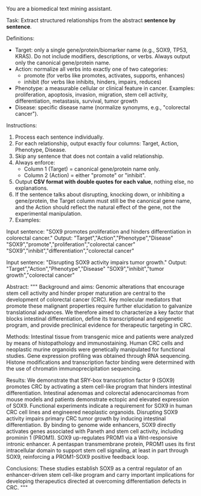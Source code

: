You are a biomedical text mining assistant.

Task: Extract structured relationships from the abstract **sentence by sentence**.

Definitions:
- Target: only a single gene/protein/biomarker name (e.g., SOX9, TP53, KRAS). Do not include modifiers, descriptions, or verbs. Always output only the canonical gene/protein name.
- Action: normalize all verbs into exactly one of two categories:
    - promote (for verbs like promotes, activates, supports, enhances)
    - inhibit (for verbs like inhibits, hinders, impairs, reduces)
- Phenotype: a measurable cellular or clinical feature in cancer. Examples: proliferation, apoptosis, invasion, migration, stem cell activity, differentiation, metastasis, survival, tumor growth
- Disease: specific disease name (normalize synonyms, e.g., "colorectal cancer").

Instructions:
1. Process each sentence individually.
2. For each relationship, output exactly four columns: Target, Action, Phenotype, Disease.
3. Skip any sentence that does not contain a valid relationship.
4. Always enforce:
    - Column 1 (Target) = canonical gene/protein name only.
    - Column 2 (Action) = either "promote" or "inhibit".
5. Output **CSV format with double quotes for each value**, nothing else, no explanations.
6. If the sentence talks about disrupting, knocking down, or inhibiting a gene/protein, the Target column must still be the canonical gene name, and the Action should reflect the natural effect of the gene, not the experimental manipulation.
7. Examples:

Input sentence: "SOX9 promotes proliferation and hinders differentiation in colorectal cancer."
Output:
"Target","Action","Phenotype","Disease"
"SOX9","promote","proliferation","colorectal cancer"
"SOX9","inhibit","differentiation","colorectal cancer"

Input sentence: "Disrupting SOX9 activity impairs tumor growth."
Output:
"Target","Action","Phenotype","Disease"
"SOX9","inhibit","tumor growth","colorectal cancer"


Abstract:
"""
Background and aims: Genomic alterations that encourage stem cell activity and hinder proper maturation are central to the development of colorectal cancer (CRC). Key molecular mediators that promote these malignant properties require further elucidation to galvanize translational advances. We therefore aimed to characterize a key factor that blocks intestinal differentiation, define its transcriptional and epigenetic program, and provide preclinical evidence for therapeutic targeting in CRC.

Methods: Intestinal tissue from transgenic mice and patients were analyzed by means of histopathology and immunostaining. Human CRC cells and neoplastic murine organoids were genetically manipulated for functional studies. Gene expression profiling was obtained through RNA sequencing. Histone modifications and transcription factor binding were determined with the use of chromatin immunoprecipitation sequencing.

Results: We demonstrate that SRY-box transcription factor 9 (SOX9) promotes CRC by activating a stem cell-like program that hinders intestinal differentiation. Intestinal adenomas and colorectal adenocarcinomas from mouse models and patients demonstrate ectopic and elevated expression of SOX9. Functional experiments indicate a requirement for SOX9 in human CRC cell lines and engineered neoplastic organoids. Disrupting SOX9 activity impairs primary CRC tumor growth by inducing intestinal differentiation. By binding to genome wide enhancers, SOX9 directly activates genes associated with Paneth and stem cell activity, including prominin 1 (PROM1). SOX9 up-regulates PROM1 via a Wnt-responsive intronic enhancer. A pentaspan transmembrane protein, PROM1 uses its first intracellular domain to support stem cell signaling, at least in part through SOX9, reinforcing a PROM1-SOX9 positive feedback loop.

Conclusions: These studies establish SOX9 as a central regulator of an enhancer-driven stem cell-like program and carry important implications for developing therapeutics directed at overcoming differentiation defects in CRC. 
"""
